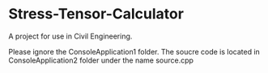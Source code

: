 # Stress-Tensor-Calculator
A project for use in Civil Engineering.

Please ignore the ConsoleApplication1 folder. The soucre code is located in ConsoleApplication2 folder under the name source.cpp
